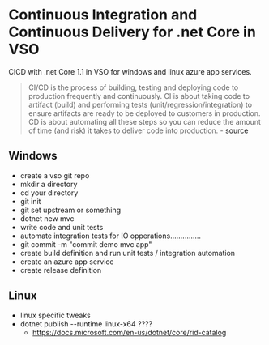 # Continuous Integration and Continuous Delivery for .net Core in VSO
CICD with .net Core 1.1 in VSO for windows and linux azure app services. 

> CI/CD is the process of building, testing and deploying code to production frequently and continuously. CI is about taking code to artifact (build) and performing tests (unit/regression/integration) to ensure artifacts are ready to be deployed to customers in production. CD is about automating all these steps so you can reduce the amount of time (and risk) it takes to deliver code into production. - [source](https://harness.io/2017/10/another-continuous-delivery-blog/)

## Windows
- create a vso git repo
- mkdir a directory
- cd your directory
- git init
- git set upstream or something
- dotnet new mvc
- write code and unit tests
- automate integration tests for IO opperations...............
- git commit -m "commit demo mvc app"
- create build definition and run unit tests / integration automation
- create an azure app service
- create release definition

## Linux
- linux specific tweaks
- dotnet publish --runtime linux-x64 ????
    - https://docs.microsoft.com/en-us/dotnet/core/rid-catalog
